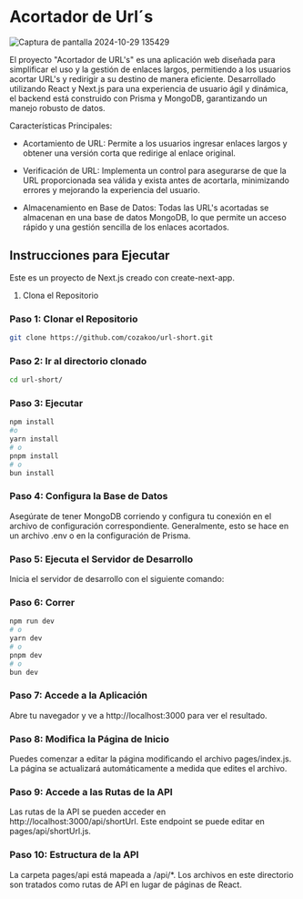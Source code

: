 # Acortador de Url´s

![Captura de pantalla 2024-10-29 135429](https://github.com/user-attachments/assets/6e4c8a12-a843-4327-a871-3a862c9258b8)


El proyecto "Acortador de URL's" es una aplicación web diseñada para simplificar el uso y la gestión de enlaces largos, permitiendo a los usuarios acortar URL's y redirigir a su destino de manera eficiente. Desarrollado utilizando React y Next.js para una experiencia de usuario ágil y dinámica, el backend está construido con Prisma y MongoDB, garantizando un manejo robusto de datos.

Características Principales:

- Acortamiento de URL: Permite a los usuarios ingresar enlaces largos y obtener una versión corta que redirige al enlace original.

- Verificación de URL: Implementa un control para asegurarse de que la URL proporcionada sea válida y exista antes de acortarla, minimizando errores y mejorando la experiencia del usuario.

- Almacenamiento en Base de Datos: Todas las URL's acortadas se almacenan en una base de datos MongoDB, lo que permite un acceso rápido y una gestión sencilla de los enlaces acortados.


## Instrucciones para Ejecutar

Este es un proyecto de Next.js creado con create-next-app.

1. Clona el Repositorio

### Paso 1: Clonar el Repositorio
```bash
git clone https://github.com/cozakoo/url-short.git
```
### Paso 2: Ir al directorio clonado
```bash
cd url-short/
```
### Paso 3: Ejecutar
```bash
npm install
#o
yarn install
# o
pnpm install
# o
bun install
```

### Paso 4: Configura la Base de Datos
Asegúrate de tener MongoDB corriendo y configura tu conexión en el archivo de configuración correspondiente. Generalmente, esto se hace en un archivo .env o en la configuración de Prisma.

### Paso 5: Ejecuta el Servidor de Desarrollo
Inicia el servidor de desarrollo con el siguiente comando:

### Paso 6: Correr
```bash
npm run dev
# o
yarn dev
# o
pnpm dev
# o
bun dev
```

### Paso 7: Accede a la Aplicación
Abre tu navegador y ve a http://localhost:3000 para ver el resultado.

### Paso 8: Modifica la Página de Inicio
Puedes comenzar a editar la página modificando el archivo pages/index.js. La página se actualizará automáticamente a medida que edites el archivo.

### Paso 9: Accede a las Rutas de la API
Las rutas de la API se pueden acceder en http://localhost:3000/api/shortUrl. Este endpoint se puede editar en pages/api/shortUrl.js.

### Paso 10: Estructura de la API
La carpeta pages/api está mapeada a /api/*. Los archivos en este directorio son tratados como rutas de API en lugar de páginas de React.
